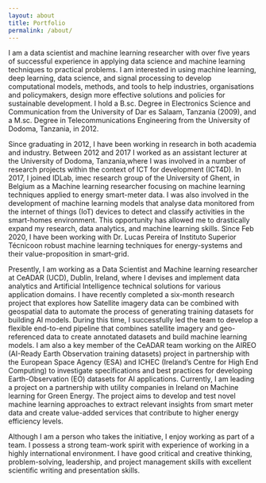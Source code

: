 ```yaml
---
layout: about
title: Portfolio
permalink: /about/
---
```

I am a data scientist and machine learning researcher with over five years of successful experience in applying data science and machine learning techniques to practical problems. I am interested in using machine learning, deep learning, data science, and signal processing to develop computational models, methods, and tools to help industries, organisations and policymakers, design more effective solutions and policies for sustainable development. I hold a B.sc. Degree in Electronics Science and Communication from the University of Dar es Salaam, Tanzania (2009), and a M.sc. Degree in Telecommunications Engineering from the University of Dodoma, Tanzania, in 2012. 
 
Since graduating in 2012, I have been working in research in both academia and industry.
Between 2012 and 2017  I worked as an assistant lecturer at the University of Dodoma, Tanzania,where I was involved in a number of research projects within the context of ICT for development (ICT4D). In 2017, I joined IDLab, imec research group of the University of Ghent, in Belgium as a Machine learning researcher focusing on machine learning techniques applied to energy smart-meter data. I was also involved in the development of machine learning models that analyse data monitored from the internet of things (IoT) devices to detect and classify activities in the smart-homes environment. This opportunity has allowed me to drastically expand my research, data analytics, and machine learning skills. Since Feb 2020, I have been working with Dr. Lucas Pereira of Instituto Superior Técnicoon robust machine learning techniques for energy-systems and their value-proposition in smart-grid.
 
Presently, I am  working as a Data Scientist and Machine learning researcher at CeADAR (UCD), Dublin, Ireland, where I devises and implement data analytics and Artificial Intelligence technical solutions for various application domains. I have recently completed a six-month research project that explores how Satellite imagery data can be combined with geospatial data to automate the process of generating training datasets for building AI models. During this time, I successfully led the team to develop a flexible end-to-end pipeline that combines satellite imagery and geo-referenced data to create annotated datasets and build machine learning models. I am also a key member of the CeADAR team working on the AIREO (AI-Ready Earth Observation training datasets) project in partnership with the European Space Agency (ESA) and ICHEC (Ireland’s Centre for High End Computing) to investigate specifications and best practices for developing Earth-Observation (EO) datasets for AI applications. Currently, I am leading a project on a partnership with utility companies in Ireland on Machine learning for Green Energy. The project aims to develop and test novel machine learning approaches to extract relevant insights from smart meter data and create value-added services that contribute to higher energy efficiency levels. 
 
Although I am a person who takes the initiative, I enjoy working as part of a team. I possess a strong team-work spirit with experience of working in a highly international environment. I have good critical and creative thinking, problem-solving, leadership, and project management skills with excellent scientific writing and presentation skills.  
